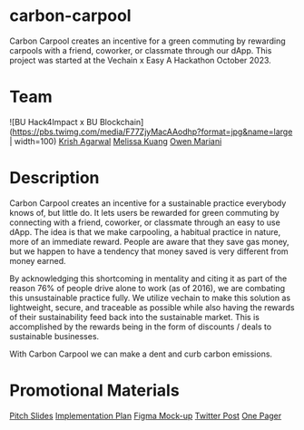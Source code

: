 # carbon-carpool
Carbon Carpool creates an incentive for a green commuting by rewarding carpools with a friend, coworker, or classmate through our dApp. This project was started at the Vechain x Easy A Hackathon October 2023.

# Team
![BU Hack4Impact x BU Blockchain](https://pbs.twimg.com/media/F77ZjyMacAAodhp?format=jpg&name=large | width=100)
[Krish Agarwal](agkrish@bu.edu) [Melissa Kuang](mkuang@bu.edu) [Owen Mariani](omariani@bu.edu)

# Description
Carbon Carpool creates an incentive for a sustainable practice everybody knows of, but little do. It lets users be rewarded for green commuting by connecting with a friend, coworker, or classmate through an easy to use dApp. The idea is that we make carpooling, a habitual practice in nature, more of an immediate reward. People are aware that they save gas money, but we happen to have a tendency that money saved is very different from money earned.

By acknowledging this shortcoming in mentality and citing it as part of the reason 76% of people drive alone to work (as of 2016), we are combating this unsustainable practice fully. We utilize vechain to make this solution as lightweight, secure, and traceable as possible while also having the rewards of their sustainability feed back into the sustainable market. This is accomplished by the rewards being in the form of discounts / deals to sustainable businesses.

With Carbon Carpool we can make a dent and curb carbon emissions.

# Promotional Materials
[Pitch Slides](https://www.canva.com/design/DAFwpKOAVq8/z63Oyv1o-LloUW-lGJzFQw/edit?utm_content=DAFwpKOAVq8&utm_campaign=designshare&utm_medium=link2&utm_source=sharebutton)
[Implementation Plan](https://docs.google.com/document/d/16vzvLWkGXCXBRW0BOU0rvn1Y76osaFT38RABQdiBe-k/edit?usp=sharing)
[Figma Mock-up](https://www.figma.com/file/naNvgafuKt32ZkEnVHemBy/Carbon-Carpool?type=design&node-id=0%3A1&mode=design&t=PkYrGpIkr0xO3X8y-1)
[Twitter Post](https://twitter.com/krishagarwal278/status/1711044125607481548/photo/1)
[One Pager](https://docs.google.com/presentation/d/1gmOH1GnZDJtoXkYwf2ERrHtrldC8CN3H/edit#slide=id.p1)
